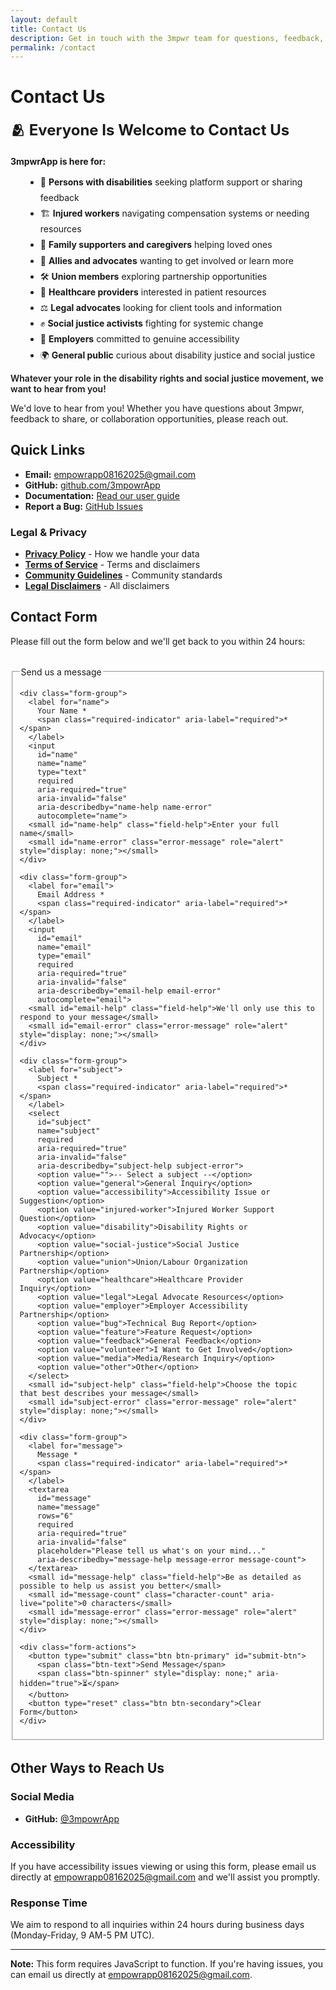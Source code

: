 ```yaml
---
layout: default
title: Contact Us
description: Get in touch with the 3mpwr team for questions, feedback, or collaboration opportunities.
permalink: /contact
---
```


# Contact Us

<div class="gradient-banner">
  <h2 style="margin: 0 0 1rem; font-size: 1.5rem;">🫂 Everyone Is Welcome to Contact Us</h2>
  <p style="margin: 0.5rem 0; line-height: 1.6;">
    <strong>3mpwrApp is here for:</strong>
  </p>
  <ul style="margin: 0.5rem 0 0 1.5rem; line-height: 1.8;">
    <li>🦽 <strong>Persons with disabilities</strong> seeking platform support or sharing feedback</li>
    <li>🏗️ <strong>Injured workers</strong> navigating compensation systems or needing resources</li>
    <li>💙 <strong>Family supporters and caregivers</strong> helping loved ones</li>
    <li>🤝 <strong>Allies and advocates</strong> wanting to get involved or learn more</li>
    <li>🛠️ <strong>Union members</strong> exploring partnership opportunities</li>
    <li>🏥 <strong>Healthcare providers</strong> interested in patient resources</li>
    <li>⚖️ <strong>Legal advocates</strong> looking for client tools and information</li>
    <li>✊ <strong>Social justice activists</strong> fighting for systemic change</li>
    <li>🏢 <strong>Employers</strong> committed to genuine accessibility</li>
    <li>🌍 <strong>General public</strong> curious about disability justice and social justice</li>
  </ul>
  <p style="margin: 1rem 0 0; font-weight: 600;">
    Whatever your role in the disability rights and social justice movement, we want to hear from you!
  </p>
</div>

We'd love to hear from you! Whether you have questions about 3mpwr, feedback to share, or collaboration opportunities, please reach out.

## Quick Links

- **Email:** [empowrapp08162025@gmail.com](mailto:empowrapp08162025@gmail.com)
- **GitHub:** [github.com/3mpowrApp](https://github.com/3mpowrApp)
- **Documentation:** [Read our user guide](/user-guide)
- **Report a Bug:** [GitHub Issues](https://github.com/3mpowrApp/3mpwrapp.github.io/issues)

### Legal & Privacy
- **[Privacy Policy](/privacy/)** - How we handle your data
- **[Terms of Service](/terms/)** - Terms and disclaimers
- **[Community Guidelines](/community/guidelines/)** - Community standards
- **[Legal Disclaimers](/legal/disclaimers/)** - All disclaimers

## Contact Form

Please fill out the form below and we'll get back to you within 24 hours:

<!-- Form success/error messages -->
<div id="form-messages" role="alert" aria-live="polite" class="form-messages" style="display: none;"></div>

<form id="contact-form" action="https://formspree.io/f/YOUR_FORM_ID" method="POST" class="contact-form" novalidate>
  <fieldset>
    <legend>Send us a message</legend>
    
    <div class="form-group">
      <label for="name">
        Your Name *
        <span class="required-indicator" aria-label="required">*</span>
      </label>
      <input 
        id="name" 
        name="name" 
        type="text" 
        required
        aria-required="true"
        aria-invalid="false"
        aria-describedby="name-help name-error"
        autocomplete="name">
      <small id="name-help" class="field-help">Enter your full name</small>
      <small id="name-error" class="error-message" role="alert" style="display: none;"></small>
    </div>

    <div class="form-group">
      <label for="email">
        Email Address *
        <span class="required-indicator" aria-label="required">*</span>
      </label>
      <input 
        id="email" 
        name="email" 
        type="email" 
        required
        aria-required="true"
        aria-invalid="false"
        aria-describedby="email-help email-error"
        autocomplete="email">
      <small id="email-help" class="field-help">We'll only use this to respond to your message</small>
      <small id="email-error" class="error-message" role="alert" style="display: none;"></small>
    </div>

    <div class="form-group">
      <label for="subject">
        Subject *
        <span class="required-indicator" aria-label="required">*</span>
      </label>
      <select 
        id="subject" 
        name="subject" 
        required
        aria-required="true"
        aria-invalid="false"
        aria-describedby="subject-help subject-error">
        <option value="">-- Select a subject --</option>
        <option value="general">General Inquiry</option>
        <option value="accessibility">Accessibility Issue or Suggestion</option>
        <option value="injured-worker">Injured Worker Support Question</option>
        <option value="disability">Disability Rights or Advocacy</option>
        <option value="social-justice">Social Justice Partnership</option>
        <option value="union">Union/Labour Organization Partnership</option>
        <option value="healthcare">Healthcare Provider Inquiry</option>
        <option value="legal">Legal Advocate Resources</option>
        <option value="employer">Employer Accessibility Partnership</option>
        <option value="bug">Technical Bug Report</option>
        <option value="feature">Feature Request</option>
        <option value="feedback">General Feedback</option>
        <option value="volunteer">I Want to Get Involved</option>
        <option value="media">Media/Research Inquiry</option>
        <option value="other">Other</option>
      </select>
      <small id="subject-help" class="field-help">Choose the topic that best describes your message</small>
      <small id="subject-error" class="error-message" role="alert" style="display: none;"></small>
    </div>

    <div class="form-group">
      <label for="message">
        Message *
        <span class="required-indicator" aria-label="required">*</span>
      </label>
      <textarea 
        id="message" 
        name="message" 
        rows="6" 
        required
        aria-required="true"
        aria-invalid="false"
        placeholder="Please tell us what's on your mind..."
        aria-describedby="message-help message-error message-count">
      </textarea>
      <small id="message-help" class="field-help">Be as detailed as possible to help us assist you better</small>
      <small id="message-count" class="character-count" aria-live="polite">0 characters</small>
      <small id="message-error" class="error-message" role="alert" style="display: none;"></small>
    </div>

    <div class="form-actions">
      <button type="submit" class="btn btn-primary" id="submit-btn">
        <span class="btn-text">Send Message</span>
        <span class="btn-spinner" style="display: none;" aria-hidden="true">⏳</span>
      </button>
      <button type="reset" class="btn btn-secondary">Clear Form</button>
    </div>
  </fieldset>
</form>

<script>
// Enhanced form validation and submission
(function() {
  const form = document.getElementById('contact-form');
  const submitBtn = document.getElementById('submit-btn');
  const formMessages = document.getElementById('form-messages');
  const messageTextarea = document.getElementById('message');
  const messageCount = document.getElementById('message-count');
  
  // Character counter
  if (messageTextarea && messageCount) {
    messageTextarea.addEventListener('input', function() {
      const count = this.value.length;
      messageCount.textContent = count + ' character' + (count !== 1 ? 's' : '');
    });
  }
  
  // Real-time validation
  const fields = ['name', 'email', 'subject', 'message'];
  fields.forEach(fieldName => {
    const field = document.getElementById(fieldName);
    if (!field) return;
    
    field.addEventListener('blur', function() {
      validateField(this);
    });
    
    field.addEventListener('input', function() {
      if (this.getAttribute('aria-invalid') === 'true') {
        validateField(this);
      }
    });
  });
  
  function validateField(field) {
    const errorElement = document.getElementById(field.id + '-error');
    let isValid = true;
    let errorMessage = '';
    
    if (field.hasAttribute('required') && !field.value.trim()) {
      isValid = false;
      errorMessage = 'This field is required';
    } else if (field.type === 'email' && field.value) {
      const emailRegex = /^[^\s@]+@[^\s@]+\.[^\s@]+$/;
      if (!emailRegex.test(field.value)) {
        isValid = false;
        errorMessage = 'Please enter a valid email address';
      }
    } else if (field.tagName === 'SELECT' && !field.value) {
      isValid = false;
      errorMessage = 'Please select an option';
    }
    
    if (!isValid) {
      field.setAttribute('aria-invalid', 'true');
      field.classList.add('field-error');
      if (errorElement) {
        errorElement.textContent = errorMessage;
        errorElement.style.display = 'block';
      }
    } else {
      field.setAttribute('aria-invalid', 'false');
      field.classList.remove('field-error');
      if (errorElement) {
        errorElement.textContent = '';
        errorElement.style.display = 'none';
      }
    }
    
    return isValid;
  }
  
  // Form submission
  if (form) {
    form.addEventListener('submit', function(e) {
      e.preventDefault();
      
      // Validate all fields
      let isFormValid = true;
      fields.forEach(fieldName => {
        const field = document.getElementById(fieldName);
        if (field && !validateField(field)) {
          isFormValid = false;
        }
      });
      
      if (!isFormValid) {
        showMessage('Please correct the errors before submitting', 'error');
        // Focus first error
        const firstError = form.querySelector('[aria-invalid="true"]');
        if (firstError) firstError.focus();
        return;
      }
      
      // Show loading state
      submitBtn.disabled = true;
      submitBtn.querySelector('.btn-text').textContent = 'Sending...';
      submitBtn.querySelector('.btn-spinner').style.display = 'inline';
      
      // Submit form via AJAX
      const formData = new FormData(form);
      fetch(form.action, {
        method: 'POST',
        body: formData,
        headers: {
          'Accept': 'application/json'
        }
      })
      .then(response => {
        if (response.ok) {
          showMessage('✅ Message sent successfully! We\'ll get back to you within 24 hours.', 'success');
          form.reset();
          messageCount.textContent = '0 characters';
        } else {
          throw new Error('Form submission failed');
        }
      })
      .catch(error => {
        showMessage('❌ Oops! There was a problem sending your message. Please try again or email us directly at empowrapp08162025@gmail.com', 'error');
      })
      .finally(() => {
        submitBtn.disabled = false;
        submitBtn.querySelector('.btn-text').textContent = 'Send Message';
        submitBtn.querySelector('.btn-spinner').style.display = 'none';
      });
    });
  }
  
  function showMessage(message, type) {
    if (!formMessages) return;
    formMessages.textContent = message;
    formMessages.className = 'form-messages ' + type;
    formMessages.style.display = 'block';
    formMessages.scrollIntoView({ behavior: 'smooth', block: 'nearest' });
    
    // Auto-hide success messages after 10 seconds
    if (type === 'success') {
      setTimeout(() => {
        formMessages.style.display = 'none';
      }, 10000);
    }
  }
})();
</script>

<style>
  .contact-form {
    max-width: 600px;
    margin: 2rem 0;
  }

  .form-messages {
    padding: 1rem;
    margin-bottom: 1.5rem;
    border-radius: 4px;
    font-weight: 600;
  }

  .form-messages.success {
    background-color: #d4edda;
    color: #155724;
    border: 1px solid #c3e6cb;
  }

  .form-messages.error {
    background-color: #f8d7da;
    color: #721c24;
    border: 1px solid #f5c6cb;
  }

  .form-group {
    margin-bottom: 1.5rem;
    display: flex;
    flex-direction: column;
  }

  .form-group label {
    margin-bottom: 0.5rem;
    font-weight: 600;
    color: var(--text-primary, #333);
  }

  .required-indicator {
    color: #d32f2f;
    margin-left: 0.25rem;
  }

  .form-group input,
  .form-group select,
  .form-group textarea {
    padding: 0.75rem;
    border: 2px solid var(--border-color, #ddd);
    border-radius: 4px;
    font-family: inherit;
    font-size: 1rem;
    line-height: 1.5;
    min-height: 44px;  /* Mobile-friendly touch target */
    transition: border-color 0.2s ease, box-shadow 0.2s ease;
  }

  .form-group input:focus,
  .form-group select:focus,
  .form-group textarea:focus {
    outline: none;
    border-color: var(--focus-color, #0066CC);
    box-shadow: 0 0 0 3px rgba(0, 102, 204, 0.2);
  }

  .form-group input.field-error,
  .form-group select.field-error,
  .form-group textarea.field-error {
    border-color: #d32f2f;
  }

  .form-group input.field-error:focus,
  .form-group select.field-error:focus,
  .form-group textarea.field-error:focus {
    border-color: #d32f2f;
    box-shadow: 0 0 0 3px rgba(211, 47, 47, 0.2);
  }

  .form-group textarea {
    min-height: 150px;
    resize: vertical;
  }

  .field-help {
    margin-top: 0.25rem;
    font-size: 0.875rem;
    color: var(--text-secondary, #666);
  }

  .error-message {
    margin-top: 0.5rem;
    font-size: 0.875rem;
    color: #d32f2f;
    font-weight: 600;
  }

  .character-count {
    margin-top: 0.25rem;
    font-size: 0.875rem;
    color: var(--text-secondary, #666);
    font-style: italic;
  }

  .form-actions {
    display: flex;
    gap: 1rem;
    margin-top: 2rem;
  }

  .btn {
    padding: 0.875rem 2rem;
    font-size: 1rem;
    font-weight: 600;
    border: none;
    border-radius: 4px;
    cursor: pointer;
    min-height: 44px;  /* Mobile-friendly touch target */
    transition: all 0.2s ease;
    display: inline-flex;
    align-items: center;
    gap: 0.5rem;
  }

  .btn:disabled {
    opacity: 0.6;
    cursor: not-allowed;
  }

  .btn-primary {
    background-color: var(--button-bg, #0066CC);
    color: var(--button-text, white);
  }

  .btn-primary:hover:not(:disabled) {
    background-color: var(--button-hover-bg, #0052a3);
    transform: translateY(-2px);
    box-shadow: 0 4px 12px rgba(0, 102, 204, 0.3);
  }

  .btn-primary:focus {
    outline: 3px solid var(--focus-color, #0066CC);
    outline-offset: 2px;
  }

  .btn-primary:active:not(:disabled) {
    transform: translateY(0);
  }

  .btn-secondary {
    background-color: transparent;
    color: var(--text-primary, #333);
    border: 2px solid var(--border-color, #ddd);
  }

  .btn-secondary:hover:not(:disabled) {
    background-color: var(--bg-secondary, #f5f5f5);
    border-color: var(--text-secondary, #666);
  }

  .btn-spinner {
    animation: spin 1s linear infinite;
  }

  @keyframes spin {
    0% { transform: rotate(0deg); }
    100% { transform: rotate(360deg); }
  }

  @media (prefers-color-scheme: dark) {
    .form-messages.success {
      background-color: #1b4332;
      color: #d8f3dc;
      border-color: #2d6a4f;
    }

    .form-messages.error {
      background-color: #4a1c1c;
      color: #ffcdd2;
      border-color: #721c24;
    }

    .form-group input,
    .form-group select,
    .form-group textarea {
      background-color: var(--input-bg-dark, #2d2d2d);
      color: var(--text-dark, #e0e0e0);
      border-color: var(--border-dark, #444);
    }

    .form-group input:focus,
    .form-group select:focus,
    .form-group textarea:focus {
      background-color: var(--input-bg-focus-dark, #1a2a3a);
      border-color: #4DB8FF;
      box-shadow: 0 0 0 3px rgba(77, 184, 255, 0.2);
    }

    .field-help,
    .character-count {
      color: var(--text-secondary-dark, #aaa);
    }

    .btn-secondary {
      color: var(--text-dark, #e0e0e0);
      border-color: var(--border-dark, #555);
    }

    .btn-secondary:hover:not(:disabled) {
      background-color: var(--bg-secondary-dark, #3a3a3a);
      border-color: var(--text-secondary-dark, #aaa);
    }
  }

  @media (prefers-reduced-motion: reduce) {
    .btn,
    .form-group input,
    .form-group select,
    .form-group textarea {
      transition: none;
    }

    .btn-spinner {
      animation: none;
    }
  }

  @media (max-width: 600px) {
    .contact-form {
      margin: 1rem 0;
    }

    .form-group {
      margin-bottom: 1rem;
    }

    .form-actions {
      flex-direction: column;
      gap: 0.5rem;
    }

    .btn {
      width: 100%;
      justify-content: center;
    }
  }
</style>

## Other Ways to Reach Us

### Social Media
- **GitHub:** [@3mpowrApp](https://github.com/3mpowrApp)

### Accessibility
If you have accessibility issues viewing or using this form, please email us directly at [empowrapp08162025@gmail.com](mailto:empowrapp08162025@gmail.com) and we'll assist you promptly.

### Response Time
We aim to respond to all inquiries within 24 hours during business days (Monday-Friday, 9 AM-5 PM UTC).

---

**Note:** This form requires JavaScript to function. If you're having issues, you can email us directly at [empowrapp08162025@gmail.com](mailto:empowrapp08162025@gmail.com).
